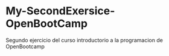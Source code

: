 # My-SecondExersice-OpenBootCamp
Segundo ejercicio del curso introductorio a la programacion de OpenBootcamp
